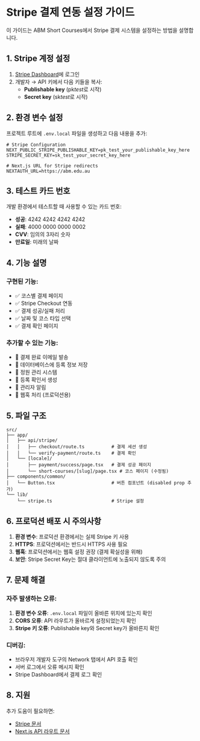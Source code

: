 # Stripe 결제 연동 설정 가이드

이 가이드는 ABM Short Courses에서 Stripe 결제 시스템을 설정하는 방법을 설명합니다.

## 1. Stripe 계정 설정

1. [Stripe Dashboard](https://dashboard.stripe.com)에 로그인
2. 개발자 → API 키에서 다음 키들을 복사:
   - **Publishable key** (pk*test*로 시작)
   - **Secret key** (sk*test*로 시작)

## 2. 환경 변수 설정

프로젝트 루트에 `.env.local` 파일을 생성하고 다음 내용을 추가:

```env
# Stripe Configuration
NEXT_PUBLIC_STRIPE_PUBLISHABLE_KEY=pk_test_your_publishable_key_here
STRIPE_SECRET_KEY=sk_test_your_secret_key_here

# Next.js URL for Stripe redirects
NEXTAUTH_URL=https://abm.edu.au
```

## 3. 테스트 카드 번호

개발 환경에서 테스트할 때 사용할 수 있는 카드 번호:

- **성공**: 4242 4242 4242 4242
- **실패**: 4000 0000 0000 0002
- **CVV**: 임의의 3자리 숫자
- **만료일**: 미래의 날짜

## 4. 기능 설명

### 구현된 기능:

- ✅ 코스별 결제 페이지
- ✅ Stripe Checkout 연동
- ✅ 결제 성공/실패 처리
- ✅ 날짜 및 코스 타입 선택
- ✅ 결제 확인 페이지

### 추가할 수 있는 기능:

- 📧 결제 완료 이메일 발송
- 💾 데이터베이스에 등록 정보 저장
- 👥 정원 관리 시스템
- 🎫 등록 확인서 생성
- 📱 관리자 알림
- 🔗 웹훅 처리 (프로덕션용)

## 5. 파일 구조

```
src/
├── app/
│   ├── api/stripe/
│   │   ├── checkout/route.ts          # 결제 세션 생성
│   │   └── verify-payment/route.ts    # 결제 확인
│   └── [locale]/
│       ├── payment/success/page.tsx   # 결제 성공 페이지
│       └── short-courses/[slug]/page.tsx # 코스 페이지 (수정됨)
├── components/common/
│   └── Button.tsx                     # 버튼 컴포넌트 (disabled prop 추가)
└── lib/
    └── stripe.ts                      # Stripe 설정
```

## 6. 프로덕션 배포 시 주의사항

1. **환경 변수**: 프로덕션 환경에서는 실제 Stripe 키 사용
2. **HTTPS**: 프로덕션에서는 반드시 HTTPS 사용 필요
3. **웹훅**: 프로덕션에서는 웹훅 설정 권장 (결제 확실성을 위해)
4. **보안**: Stripe Secret Key는 절대 클라이언트에 노출되지 않도록 주의

## 7. 문제 해결

### 자주 발생하는 오류:

1. **환경 변수 오류**: `.env.local` 파일이 올바른 위치에 있는지 확인
2. **CORS 오류**: API 라우트가 올바르게 설정되었는지 확인
3. **Stripe 키 오류**: Publishable key와 Secret key가 올바른지 확인

### 디버깅:

- 브라우저 개발자 도구의 Network 탭에서 API 호출 확인
- 서버 로그에서 오류 메시지 확인
- Stripe Dashboard에서 결제 로그 확인

## 8. 지원

추가 도움이 필요하면:

- [Stripe 문서](https://stripe.com/docs)
- [Next.js API 라우트 문서](https://nextjs.org/docs/app/building-your-application/routing/route-handlers)
